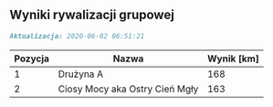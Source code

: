 ## Wyniki rywalizacji grupowej

```markdown
Aktualizacja: 2020-06-02 06:51:21
```

Pozycja | Nazwa | Wynik [km] |
------------ | -------------  | -------------
 1 |Drużyna A | 168 
 2 |Ciosy Mocy aka Ostry Cień Mgły | 163